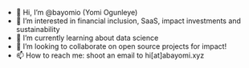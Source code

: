 - 👋 Hi, I’m @bayomio (Yomi Ogunleye)
- 👀 I’m interested in financial inclusion, SaaS, impact investments and sustainability
- 🌱 I’m currently learning about data science
- 💞️ I’m looking to collaborate on open source projects for impact!
- 📫 How to reach me: shoot an email to hi[at]abayomi.xyz

<!---
bayomio/bayomio is a ✨ special ✨ repository because its `README.md` (this file) appears on your GitHub profile.
You can click the Preview link to take a look at your changes.
--->
